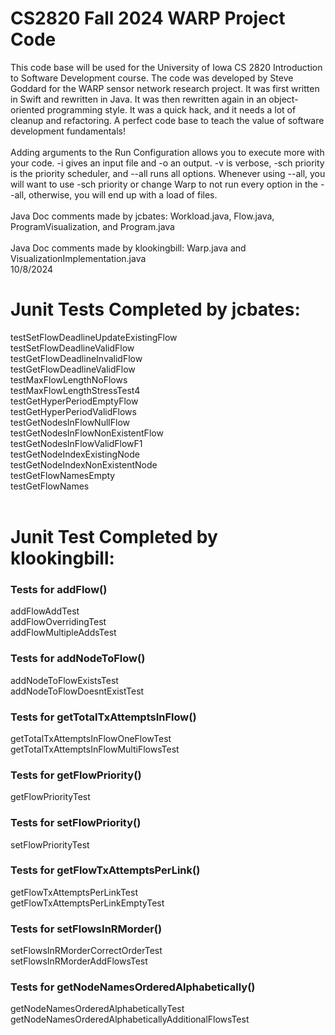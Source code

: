 # CS2820 Fall 2024 WARP Project Code

This code base will be used for the University of Iowa CS 2820 Introduction to Software
Development course. The code was developed by Steve Goddard for the WARP sensor network 
research project. It was first written in Swift and rewritten in Java. It was then 
rewritten again in an object-oriented programming style. It was a quick
hack, and it needs a lot of cleanup and refactoring. A perfect code base to teach
the value of software development fundamentals!
<br>
<br>
Adding arguments to the Run Configuration allows you to execute more with your code. 
-i gives an input file and -o an output. -v is verbose, -sch priority is the priority 
scheduler, and --all runs all options. Whenever using --all, you will want to use -sch 
priority or change Warp to not run every option in the --all, otherwise, you will end up 
with a load of files. 
<br>
<br>
Java Doc comments made by jcbates: Workload.java, Flow.java, ProgramVisualization, and Program.java
<br>
<br>
Java Doc comments made by klookingbill: Warp.java and VisualizationImplementation.java  
10/8/2024
<br>
# **Junit Tests Completed by jcbates:**
testSetFlowDeadlineUpdateExistingFlow 
<br>testSetFlowDeadlineValidFlow
<br>testGetFlowDeadlineInvalidFlow
<br>testGetFlowDeadlineValidFlow
<br>testMaxFlowLengthNoFlows 
<br>testMaxFlowLengthStressTest4
<br>testGetHyperPeriodEmptyFlow
<br>testGetHyperPeriodValidFlows
<br>testGetNodesInFlowNullFlow 
<br>testGetNodesInFlowNonExistentFlow
<br>testGetNodesInFlowValidFlowF1 
<br>testGetNodeIndexExistingNode
<br>testGetNodeIndexNonExistentNode
<br>testGetFlowNamesEmpty
<br>testGetFlowNames
<br>
<br>
# **Junit Test Completed by klookingbill:**
### Tests for addFlow()
addFlowAddTest
<br>addFlowOverridingTest
<br>addFlowMultipleAddsTest
### Tests for addNodeToFlow()
addNodeToFlowExistsTest
<br>addNodeToFlowDoesntExistTest
### Tests for getTotalTxAttemptsInFlow()
getTotalTxAttemptsInFlowOneFlowTest
<br>getTotalTxAttemptsInFlowMultiFlowsTest
### Tests for getFlowPriority()
getFlowPriorityTest
### Tests for setFlowPriority()
setFlowPriorityTest
### Tests for getFlowTxAttemptsPerLink()
getFlowTxAttemptsPerLinkTest
<br>getFlowTxAttemptsPerLinkEmptyTest
### Tests for setFlowsInRMorder()
setFlowsInRMorderCorrectOrderTest
<br>setFlowsInRMorderAddFlowsTest
### Tests for getNodeNamesOrderedAlphabetically()
getNodeNamesOrderedAlphabeticallyTest
<br>getNodeNamesOrderedAlphabeticallyAdditionalFlowsTest
